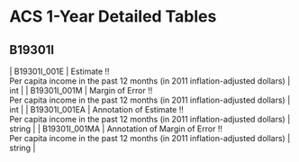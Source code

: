 # ACS 1-Year Detailed Tables

## B19301I

| B19301I_001E | Estimate !!<br>Per capita income in the past 12 months (in 2011 inflation-adjusted dollars) | int |
| B19301I_001M | Margin of Error !!<br>Per capita income in the past 12 months (in 2011 inflation-adjusted dollars) | int |
| B19301I_001EA | Annotation of Estimate !!<br>Per capita income in the past 12 months (in 2011 inflation-adjusted dollars) | string |
| B19301I_001MA | Annotation of Margin of Error !!<br>Per capita income in the past 12 months (in 2011 inflation-adjusted dollars) | string |

